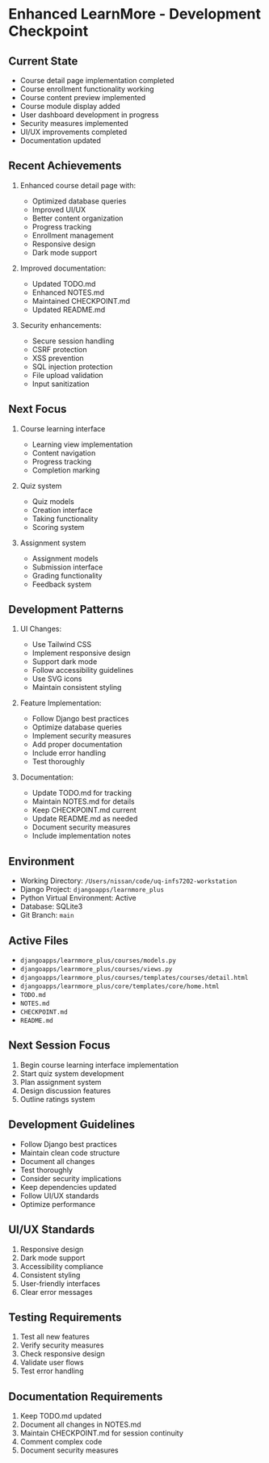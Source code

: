 # Enhanced LearnMore - Development Checkpoint

## Current State
- Course detail page implementation completed
- Course enrollment functionality working
- Course content preview implemented
- Course module display added
- User dashboard development in progress
- Security measures implemented
- UI/UX improvements completed
- Documentation updated

## Recent Achievements
1. Enhanced course detail page with:
   - Optimized database queries
   - Improved UI/UX
   - Better content organization
   - Progress tracking
   - Enrollment management
   - Responsive design
   - Dark mode support

2. Improved documentation:
   - Updated TODO.md
   - Enhanced NOTES.md
   - Maintained CHECKPOINT.md
   - Updated README.md

3. Security enhancements:
   - Secure session handling
   - CSRF protection
   - XSS prevention
   - SQL injection protection
   - File upload validation
   - Input sanitization

## Next Focus
1. Course learning interface
   - Learning view implementation
   - Content navigation
   - Progress tracking
   - Completion marking

2. Quiz system
   - Quiz models
   - Creation interface
   - Taking functionality
   - Scoring system

3. Assignment system
   - Assignment models
   - Submission interface
   - Grading functionality
   - Feedback system

## Development Patterns
1. UI Changes:
   - Use Tailwind CSS
   - Implement responsive design
   - Support dark mode
   - Follow accessibility guidelines
   - Use SVG icons
   - Maintain consistent styling

2. Feature Implementation:
   - Follow Django best practices
   - Optimize database queries
   - Implement security measures
   - Add proper documentation
   - Include error handling
   - Test thoroughly

3. Documentation:
   - Update TODO.md for tracking
   - Maintain NOTES.md for details
   - Keep CHECKPOINT.md current
   - Update README.md as needed
   - Document security measures
   - Include implementation notes

## Environment
- Working Directory: `/Users/nissan/code/uq-infs7202-workstation`
- Django Project: `djangoapps/learnmore_plus`
- Python Virtual Environment: Active
- Database: SQLite3
- Git Branch: `main`

## Active Files
- `djangoapps/learnmore_plus/courses/models.py`
- `djangoapps/learnmore_plus/courses/views.py`
- `djangoapps/learnmore_plus/courses/templates/courses/detail.html`
- `djangoapps/learnmore_plus/core/templates/core/home.html`
- `TODO.md`
- `NOTES.md`
- `CHECKPOINT.md`
- `README.md`

## Next Session Focus
1. Begin course learning interface implementation
2. Start quiz system development
3. Plan assignment system
4. Design discussion features
5. Outline ratings system

## Development Guidelines
- Follow Django best practices
- Maintain clean code structure
- Document all changes
- Test thoroughly
- Consider security implications
- Keep dependencies updated
- Follow UI/UX standards
- Optimize performance

## UI/UX Standards
1. Responsive design
2. Dark mode support
3. Accessibility compliance
4. Consistent styling
5. User-friendly interfaces
6. Clear error messages

## Testing Requirements
1. Test all new features
2. Verify security measures
3. Check responsive design
4. Validate user flows
5. Test error handling

## Documentation Requirements
1. Keep TODO.md updated
2. Document all changes in NOTES.md
3. Maintain CHECKPOINT.md for session continuity
4. Comment complex code
5. Document security measures 